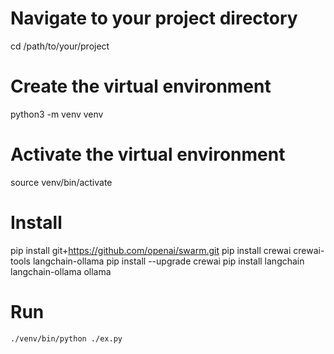# Navigate to your project directory
cd /path/to/your/project

# Create the virtual environment
python3 -m venv venv

# Activate the virtual environment
source venv/bin/activate

# Install
pip install git+https://github.com/openai/swarm.git
pip install crewai crewai-tools langchain-ollama 
pip install --upgrade crewai
pip install langchain langchain-ollama ollama

# Run
```
./venv/bin/python ./ex.py
```

